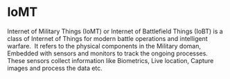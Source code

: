 # IoMT
Internet of Military Things (IoMT) or Internet of Battlefield Things (IoBT) is a class of Internet of Things for modern battle operations and intelligent warfare.   It refers to the physical components in the Military doman, Embedded with sensors and monitors to track the ongoing processes.  These sensors collect information like Biometrics, Live location, Capture images and process the data etc.
